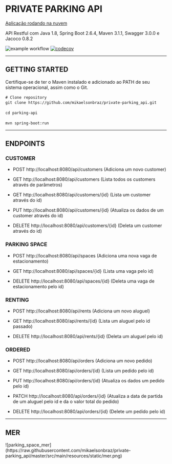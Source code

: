 <h1>PRIVATE PARKING API</h1>
<a href="https://parking-api-oxi.herokuapp.com/swagger-ui/index.html#/">Aplicação rodando na nuvem</a>

API Restful com Java 1.8, Spring Boot 2.6.4, Maven 3.1.1, Swagger 3.0.0 e Jacoco 0.8.2 

![example workflow](https://github.com/mikaelsonbraz/private-parking_api/actions/workflows/maven.yml/badge.svg)
[![codecov](https://codecov.io/gh/mikaelsonbraz/private-parking_api/branch/master/graph/badge.svg?token=K5CJRCF24L)](https://codecov.io/gh/mikaelsonbraz/private-parking_api)
______________
<h2>GETTING STARTED</h2>
Certifique-se de ter o Maven instalado e adicionado ao PATH de seu sistema operacional, assim como o Git.

```
# Clone repository
git clone https://github.com/mikaelsonbraz/private-parking_api.git

cd parking-api

mvn spring-boot:run
```
________
<h2>ENDPOINTS</h2>
<h3>CUSTOMER</h3>

- POST http://localhost:8080/api/customers (Adiciona um novo customer)

- GET http://localhost:8080/api/customers (Lista todos os customers através de parâmetros)

- GET http://localhost:8080/api/customers/{id} (Lista um customer através do id)

- PUT http://localhost:8080/api/customers/{id} (Atualiza os dados de um customer através do id)

- DELETE http://localhost:8080/api/customers/{id} (Deleta um customer através do id)

<h3>PARKING SPACE</h3>

- POST http://localhost:8080/api/spaces (Adiciona uma nova vaga de estacionamento)

- GET http://localhost:8080/api/spaces/{id} (Lista uma vaga pelo id)

- DELETE http://localhost:8080/api/spaces/{id} (Deleta uma vaga de estacionamento pelo id)

<h3>RENTING</h3>

- POST http://localhost:8080/api/rents (Adiciona um novo aluguel)

- GET http://localhost:8080/api/rents/{id} (Lista um aluguel pelo id passado)

- DELETE http://localhost:8080/api/rents/{id} (Deleta um aluguel pelo id)

<h3>ORDERED</h3>

- POST http://localhost:8080/api/orders (Adiciona um novo pedido)

- GET http://localhost:8080/api/orders/{id} (Lista um pedido pelo id)

- PUT http://localhost:8080/api/orders/{id} (Atualiza os dados um pedido pelo id)

- PATCH http://localhost:8080/api/orders/{id} (Atualiza a data de partida de um aluguel pelo id e da o valor total do pedido)

- DELETE http://localhost:8080/api/orders/{id} (Delete um pedido pelo id)

_________________________

<h2>MER</h2>
![parking_space_mer](https://raw.githubusercontent.com/mikaelsonbraz/private-parking_api/master/src/main/resources/static/mer.png)